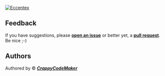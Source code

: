 [![Eccentex](https://github.com/CrappyCodeMaker/ECCENTEX-KNOWLEGE/blob/main/Content/0%20Topics/IMG/0.png?raw=true)](https://github.com/CrappyCodeMaker/ECCENTEX-KNOWLEGE/tree/main/Content/0%20Topics/README.md)

## Feedback

If you have suggestions, please **[open an issue](https://github.com/CrappyCodeMaker/CCM-Theme/issues)** or better yet, a **[pull request](https://github.com/CrappyCodeMaker/CCM-Theme/pulls)**. Be nice ;-)

## Authors

Authored by © _**[CrappyCodeMaker](https://github.com/CrappyCodeMaker)**_
